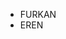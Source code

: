 <!DOCTYPE html>
<html lang="en">

<head>
    <meta charset="UTF-8">
    <meta http-equiv="X-UA-Compatible" content="IE=edge">
    <meta name="viewport" content="width=device-width, initial-scale=1.0">
    <title>ÇALIŞMA</title>
    <link rel="stylesheet" href="https://cdnjs.cloudflare.com/ajax/libs/font-awesome/6.4.0/css/all.min.css">

</head>


<body>
  <ul>
    <li>FURKAN</li>
    <li>EREN</li>
  </ul>

</body>

</html>
